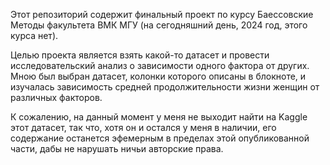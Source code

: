 Этот репозиторий содержит финальный проект по курсу Баессовские Методы факультета ВМК МГУ (на сегодняшний день, 2024 год, этого курса нет).

Целью проекта является взять какой-то датасет и провести исследовательский анализ о зависимости одного фактора от других. Мною был выбран датасет, колонки которого описаны в блокноте, и изучалась зависимость средней продолжительности жизни женщин от различных факторов.

К сожалению, на данный момент у меня не выходит найти на Kaggle этот датасет, так что, хотя он и остался у меня в наличии, его содержание останется эфемерным в пределах этой опубликованной части, дабы не нарушать ничьи авторские права.

